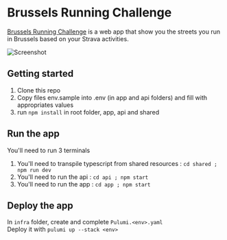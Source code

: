 # Brussels Running Challenge

[Brussels Running Challenge](https://d3ht7h1oliroyy.cloudfront.net/) is a web app that show you the streets you run in Brussels based on your Strava activities.

![Screenshot](https://github.com/antoriche/brussels-running-challenge/blob/main/screenshot.png)

## Getting started

1. Clone this repo
2. Copy files env.sample into .env (in app and api folders) and fill with appropriates values
3. run `npm install` in root folder, app, api and shared

## Run the app

You'll need to run 3 terminals

1. You'll need to transpile typescript from shared resources : `cd shared ; npm run dev`
2. You'll need to run the api : `cd api ; npm start`
3. You'll need to run the app : `cd app ; npm start`

## Deploy the app

In `infra` folder, create and complete `Pulumi.<env>.yaml`  
Deploy it with `pulumi up --stack <env>`
